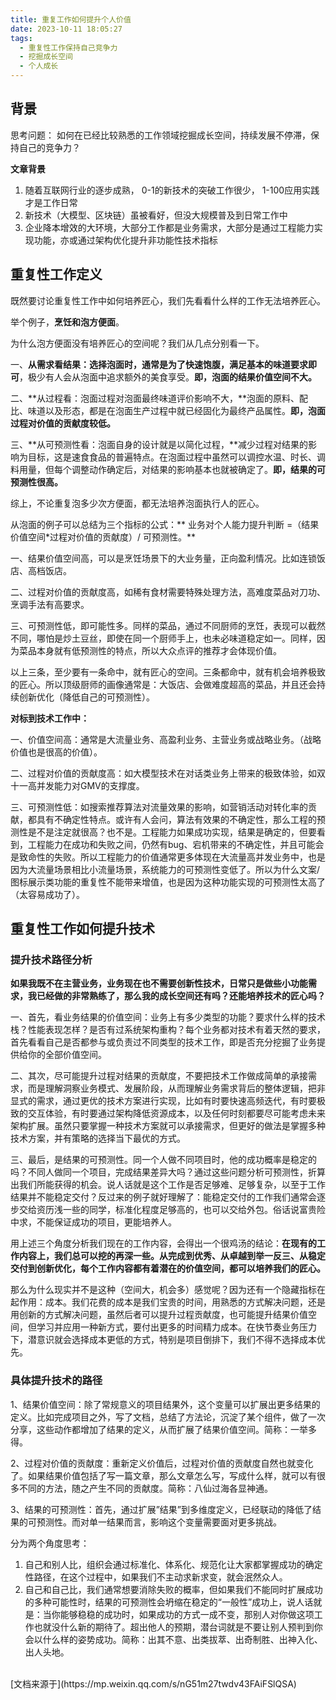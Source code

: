 ```yaml
---
title: 重复工作如何提升个人价值
date: 2023-10-11 18:05:27
tags:
  - 重复性工作保持自己竞争力
  - 挖掘成长空间
  - 个人成长
---
```


## 背景
思考问题： 如何在已经比较熟悉的工作领域挖掘成长空间，持续发展不停滞，保持自己的竞争力？

**文章背景**

1. 随着互联网行业的逐步成熟， 0-1的新技术的突破工作很少， 1-100应用实践才是工作日常
2. 新技术（大模型、区块链）虽被看好，但没大规模普及到日常工作中
3. 企业降本增效的大环境，大部分工作都是业务需求，大部分是通过工程能力实现功能，亦或通过架构优化提升非功能性技术指标

## 重复性工作定义
既然要讨论重复性工作中如何培养匠心，我们先看看什么样的工作无法培养匠心。

举个例子，**烹饪和泡方便面**。

为什么泡方便面没有培养匠心的空间呢？我们从几点分别看一下。

一、**从需求看结果：选择泡面时，通常是为了快速饱腹，满足基本的味道要求即可**，极少有人会从泡面中追求额外的美食享受。**即，泡面的结果价值空间不大。**

二、**从过程看：泡面过程对泡面最终味道评价影响不大，**泡面的原料、配比、味道以及形态，都是在泡面生产过程中就已经固化为最终产品属性。**即，泡面过程对价值的贡献度较低。**

三、**从可预测性看：泡面自身的设计就是以简化过程，**减少过程对结果的影响为目标，这是速食食品的普遍特点。在泡面过程中虽然可以调控水温、时长、调料用量，但每个调整动作确定后，对结果的影响基本也就被确定了。**即，结果的可预测性很高。**

综上，不论重复泡多少次方便面，都无法培养泡面执行人的匠心。

从泡面的例子可以总结为三个指标的公式：** 业务对个人能力提升判断 =（结果价值空间*过程对价值的贡献度）/ 可预测性。**

一、结果价值空间高，可以是烹饪场景下的大业务量，正向盈利情况。比如连锁饭店、高档饭店。

二、过程对价值的贡献度高，如稀有食材需要特殊处理方法，高难度菜品对刀功、烹调手法有高要求。

三、可预测性低，即可能性多。同样的菜品，通过不同厨师的烹饪，表现可以截然不同，哪怕是炒土豆丝，即使在同一个厨师手上，也未必味道稳定如一。同样，因为菜品本身就有低预测性的特点，所以大众点评的推荐才会体现价值。

以上三条，至少要有一条命中，就有匠心的空间。三条都命中，就有机会培养极致的匠心。所以顶级厨师的画像通常是：大饭店、会做难度超高的菜品，并且还会持续创新优化（降低自己的可预测性）。

**对标到技术工作中：**

一、价值空间高：通常是大流量业务、高盈利业务、主营业务或战略业务。（战略价值也是很高的价值）。

二、过程对价值的贡献度高：如大模型技术在对话类业务上带来的极致体验，如双十一高并发能力对GMV的支撑度。

三、可预测性低：如搜索推荐算法对流量效果的影响，如营销活动对转化率的贡献，都具有不确定性特点。或许有人会问，算法有效果的不确定性，那么工程的预测性是不是注定就很高？也不是。工程能力如果成功实现，结果是确定的，但要看到，工程能力在成功和失败之间，仍然有bug、宕机带来的不确定性，并且可能会是致命性的失败。所以工程能力的价值通常更多体现在大流量高并发业务中，也是因为大流量场景相比小流量场景，系统能力的可预测性变低了。所以为什么文案/图标展示类功能的重复性不能带来增值，也是因为这种功能实现的可预测性太高了（太容易成功了）。

## 重复性工作如何提升技术

### 提升技术路径分析

**如果我既不在主营业务，业务现在也不需要创新性技术，日常只是做些小功能需求，我已经做的非常熟练了，那么我的成长空间还有吗？还能培养技术的匠心吗？**

一、首先，看业务结果的价值空间：业务上有多少类型的功能？要求什么样的技术栈？性能表现怎样？是否有过系统架构重构？每个业务都对技术有着天然的要求，首先看看自己是否都参与或负责过不同类型的技术工作，即是否充分挖掘了业务提供给你的全部价值空间。

二、其次，尽可能提升过程对结果的贡献度，不要把技术工作做成简单的承接需求，而是理解洞察业务模式、发展阶段，从而理解业务需求背后的整体逻辑，把非显式的需求，通过更优的技术方案进行实现，比如有时要快速高频迭代，有时要极致的交互体验，有时要通过架构降低资源成本，以及任何时刻都要尽可能考虑未来架构扩展。虽然只要掌握一种技术方案就可以承接需求，但更好的做法是掌握多种技术方案，并有策略的选择当下最优的方式。

三、最后，是结果的可预测性。同一个人做不同项目时，他的成功概率是稳定的吗？不同人做同一个项目，完成结果差异大吗？通过这些问题分析可预测性，折算出我们所能获得的机会。说人话就是这个工作是否足够难、足够复杂，以至于工作结果并不能稳定交付？反过来的例子就好理解了：能稳定交付的工作我们通常会逐步交给资历浅一些的同学，标准化程度足够高的，也可以交给外包。俗话说富贵险中求，不能保证成功的项目，更能培养人。


用上述三个角度分析我们现在的工作内容，会得出一个很鸡汤的结论：**在现有的工作内容上，我们总可以挖的再深一些。从完成到优秀、从卓越到举一反三、从稳定交付到创新优化，每个工作内容都有着潜在的价值空间，都可以培养我们的匠心。**

那么为什么现实并不是这种（空间大，机会多）感觉呢？因为还有一个隐藏指标在起作用：成本。我们花费的成本是我们宝贵的时间，用熟悉的方式解决问题，还是用创新的方式解决问题，虽然后者可以提升过程贡献度，也可能提升结果价值空间，但学习并应用一种新方式，要付出更多的时间精力成本。在快节奏业务压力下，潜意识就会选择成本更低的方式，特别是项目倒排下，我们不得不选择成本优先。


### 具体提升技术的路径

1、结果价值空间：除了常规意义的项目结果外，这个变量可以扩展出更多结果的定义。比如完成项目之外，写了文档，总结了方法论，沉淀了某个组件，做了一次分享，这些动作都增加了结果的定义，从而扩展了结果价值空间。简称：一举多得。

2、过程对价值的贡献度：重新定义价值后，过程对价值的贡献度自然也就变化了。如果结果价值包括了写一篇文章，那么文章怎么写，写成什么样，就可以有很多不同的方法，随之产生不同的贡献度。简称：八仙过海各显神通。

3、结果的可预测性：首先，通过扩展”结果”到多维度定义，已经联动的降低了结果的可预测性。而对单一结果而言，影响这个变量需要面对更多挑战。

分为两个角度思考：
1. 自己和别人比，组织会通过标准化、体系化、规范化让大家都掌握成功的确定性路径，在这个过程中，如果我们不主动求新求变，就会泯然众人。
2. 自己和自己比，我们通常想要消除失败的概率，但如果我们不能同时扩展成功的多种可能性时，结果的可预测性会坍缩在稳定的“一般性”成功上，说人话就是：当你能够稳稳的成功时，如果成功的方式一成不变，那别人对你做这项工作也就没什么新的期待了。超出他人的预期，潜台词就是不要让别人预判到你会以什么样的姿势成功。简称：出其不意、出类拔萃、出奇制胜、出神入化、出人头地。




<br>
[文档来源于](https://mp.weixin.qq.com/s/nG51m27twdv43FAiFSlQSA)